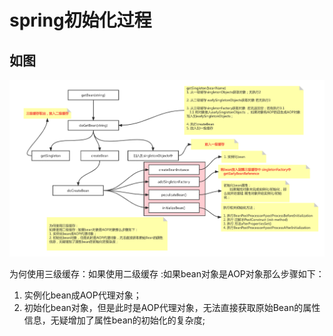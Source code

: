 # spring初始化过程
## 如图

![](../.spring_images/spring生命周期.png)

为何使用三级缓存：如果使用二级缓存 :如果bean对象是AOP对象那么步骤如下：  
1. 实例化bean成AOP代理对象；  
2. 初始化bean对象，但是此时是AOP代理对象，无法直接获取原始Bean的属性信息，无疑增加了属性bean的初始化的复杂度;